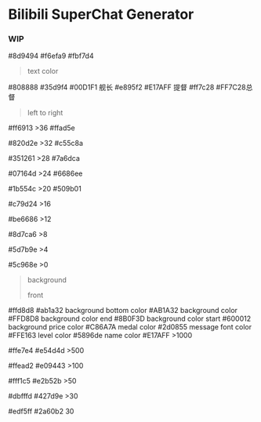 # Bilibili SuperChat Generator

### WIP

#8d9494
#f6efa9
#fbf7d4

> text color

#808888
#35d9f4 #00D1F1 舰长
#e895f2 #E17AFF 提督
#ff7c28 #FF7C28总督

> left to right

#ff6913 >36
#ffad5e

#820d2e >32
#c55c8a

#351261 >28
#7a6dca

#07164d >24
#6686ee

#1b554c >20
#509b01

#c79d24 >16

#be6686 >12

#8d7ca6 >8

#5d7b9e >4

#5c968e >0

> background
>
> front

#ffd8d8
#ab1a32 
background bottom color #AB1A32
background color #FFD8D8
background color end #8B0F3D
background color start #600012
background price color #C86A7A
medal color #2d0855
message font color #FFE163
level color #5896de
name color #E17AFF >1000

#ffe7e4
#e54d4d >500

#ffead2
#e09443 >100

#fff1c5
#e2b52b >50

#dbfffd
#427d9e >30

#edf5ff
#2a60b2 30